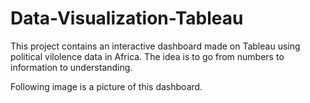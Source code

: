 # Data-Visualization-Tableau

This project contains an interactive dashboard made on Tableau using political vilolence data in Africa. The idea is to go from numbers to information to understanding.

Following image is a picture of this dashboard.




